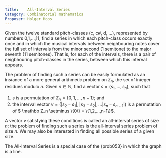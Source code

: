```yaml
---
Title:    All-Interval Series
Category: Combinatorial mathematics
Proposer: Holger Hoos
---
```


Given the twelve standard pitch-classes (c, c#, d, ...), represented by numbers 0,1,...,11, find a series in which each pitch-class occurs exactly once and in which the musical intervals between neighbouring notes cover the full set of intervals from the minor second (1 semitone) to the major seventh (11 semitones). That is, for each of the intervals, there is a pair of neigbhouring pitch-classes in the series, between which this interval appears. 

The problem of finding such a series can be easily formulated as an instance of a more general arithmetic problem on $\mathbb Z_n$, the set of integer residues modulo $n$. Given $n \in \mathbb N$, find a vector $s = (s_1, ..., s_n)$, such that 

 1. $s$ is a permutation of $\mathbb Z_n = \{0,1,...,n-1\}$; and 
 2. the interval vector $v = (|s_2-s_1|, |s_3-s_2|, ... |s_n-s_{n-1}|)$ is a permutation of $ \mathbb Z_n \setminus \\{0\\} = \\{1,2,...,n-1\\}$. 
 
A vector $v$ satisfying these conditions is called an all-interval series of size $n$; the problem of finding such a series is the all-interval series problem of size $n$. We may also be interested in finding all possible series of a given size. 

The All-Interval Series is a special case of the {prob053} in which the graph is a line. 

